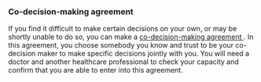 ###  Co-decision-making agreement

If you find it difficult to make certain decisions on your own, or may be
shortly unable to do so, you can make a [ co-decision-making agreement
](/en/health/legal-matters-and-health/co-decision-making-agreement/) . In this
agreement, you choose somebody you know and trust to be your co-decision maker
to make specific decisions jointly with you. You will need a doctor and
another healthcare professional to check your capacity and confirm that you
are able to enter into this agreement.
